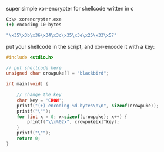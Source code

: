 super simple xor-encrypter for shellcode written in c

```bash
C:\> xorencrypter.exe 
(+) encoding 10-bytes

"\x35\x3b\x36\x34\x3c\x35\x3e\x25\x33\x57"
```

put your shellcode in the script, and xor-encode it with a key:

```c
#include <stdio.h>

// put shellcode here
unsigned char crowpuke[] = "blackbird";

int main(void) {
    
    // change the key  
    char key = 'CROW';
    printf("(+) encoding %d-bytes\n\n", sizeof(crowpuke));
    printf("\"");
    for (int x = 0; x<sizeof(crowpuke); x++) {
        printf("\\x%02x", crowpuke[x]^key);
    }
    printf("\"");
    return 0;
}
```

